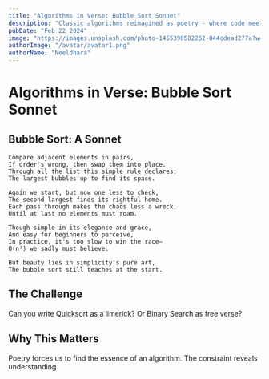 ```yaml
---
title: "Algorithms in Verse: Bubble Sort Sonnet"
description: "Classic algorithms reimagined as poetry - where code meets iambic pentameter."
pubDate: "Feb 22 2024"
image: "https://images.unsplash.com/photo-1455390582262-044cdead277a?w=400&auto=format&fit=crop&q=60"
authorImage: "/avatar/avatar1.png"
authorName: "Neeldhara"
---
```


# Algorithms in Verse: Bubble Sort Sonnet

## Bubble Sort: A Sonnet

```
Compare adjacent elements in pairs,
If order's wrong, then swap them into place.
Through all the list this simple rule declares:
The largest bubbles up to find its space.

Again we start, but now one less to check,
The second largest finds its rightful home.
Each pass through makes the chaos less a wreck,
Until at last no elements must roam.

Though simple in its elegance and grace,
And easy for beginners to perceive,
In practice, it's too slow to win the race—
O(n²) we sadly must believe.

But beauty lies in simplicity's pure art,
The bubble sort still teaches at the start.
```

## The Challenge

Can you write Quicksort as a limerick? Or Binary Search as free verse?

## Why This Matters

Poetry forces us to find the essence of an algorithm. The constraint reveals understanding.
